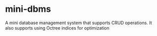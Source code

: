 # mini-dbms

A mini database management system that supports CRUD operations. It also supports using Octree indices for optimization
